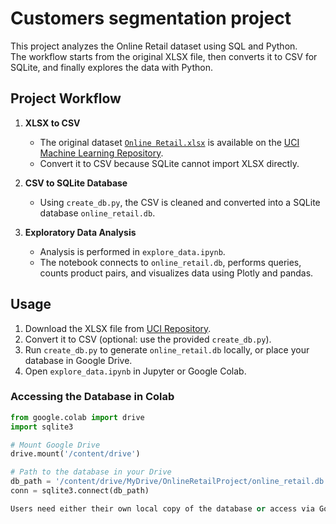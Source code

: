 # Сustomers segmentation project

This project analyzes the Online Retail dataset using SQL and Python.  
The workflow starts from the original XLSX file, then converts it to CSV for SQLite, and finally explores the data with Python.

## Project Workflow

1. **XLSX to CSV**  
   - The original dataset [`Online Retail.xlsx`](https://archive.ics.uci.edu/dataset/352/online+retail) is available on the [UCI Machine Learning Repository](https://archive.ics.uci.edu/dataset/352/online+retail).  
   - Convert it to CSV because SQLite cannot import XLSX directly.

2. **CSV to SQLite Database**  
   - Using `create_db.py`, the CSV is cleaned and converted into a SQLite database `online_retail.db`.

3. **Exploratory Data Analysis**  
   - Analysis is performed in `explore_data.ipynb`.  
   - The notebook connects to `online_retail.db`, performs queries, counts product pairs, and visualizes data using Plotly and pandas.

## Usage

1. Download the XLSX file from [UCI Repository](https://archive.ics.uci.edu/dataset/352/online+retail).  
2. Convert it to CSV (optional: use the provided `create_db.py`).  
3. Run `create_db.py` to generate `online_retail.db` locally, or place your database in Google Drive.  
4. Open `explore_data.ipynb` in Jupyter or Google Colab.

### Accessing the Database in Colab

```python
from google.colab import drive
import sqlite3

# Mount Google Drive
drive.mount('/content/drive')

# Path to the database in your Drive
db_path = '/content/drive/MyDrive/OnlineRetailProject/online_retail.db'
conn = sqlite3.connect(db_path)

Users need either their own local copy of the database or access via Google Drive.


